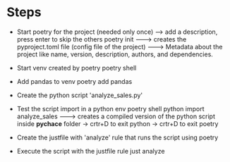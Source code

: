 # Steps

-  Start poetry for the project (needed only once) --> add a description, press enter to skip the others
poetry init
---> creates the pyproject.toml file (config file of the project)
---> Metadata about the project like name, version, description, authors, and dependencies.

-  Start venv created by poetry
poetry shell

-  Add pandas to venv
poetry add pandas

- Create the python script 'analyze_sales.py'

-  Test the script import in a python env
poetry shell
python
import analyze_sales
---> creates a compiled version of the python script inside __pychace__ folder
-> crtr+D to exit python
-> crtr+D to exit poetry

-  Create the justfile with 'analyze' rule that runs the script using poetry

-  Execute the script with the justfile rule
just analyze
